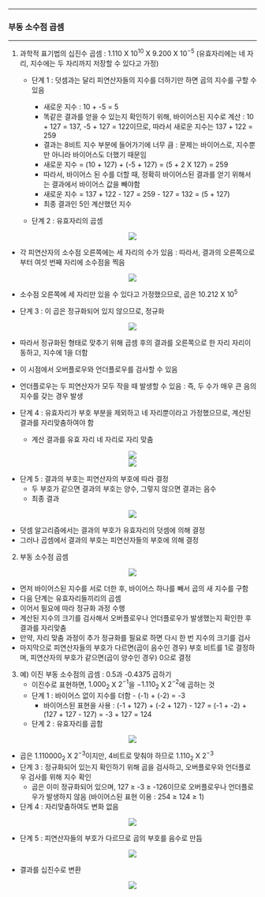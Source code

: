 -----
### 부동 소수점 곱셈
-----
1. 과학적 표기법의 십진수 곱셈 : 1.110 X $10^{10}$ X 9.200 X $10^{-5}$ (유효자리에는 네 자리, 지수에는 두 자리까지 저장할 수 있다고 가정)
   - 단계 1 : 덧셈과는 달리 피연산자들의 지수를 더하기만 하면 곱의 지수를 구할 수 있음
     + 새로운 지수 : 10 + -5 = 5
     + 똑같은 결과를 얻을 수 있는지 확인하기 위해, 바이어스된 지수로 계산 : 10 + 127 = 137, -5 + 127 = 122이므로, 따라서 새로운 지수는 137 + 122 = 259
     + 결과는 8비트 지수 부분에 들어가기에 너무 큼 : 문제는 바이어스로, 지수뿐만 아니라 바이어스도 더했기 때문임
     + 새로운 지수 = (10 + 127) + (-5 + 127) = (5 + 2 X 127) = 259
     + 따라서, 바이어스 된 수를 더할 때, 정확히 바이어스된 결과를 얻기 위해서는 결과에서 바이어스 값을 빼야함
     + 새로운 지수 = 137 + 122 - 127 = 259 - 127 = 132 = (5 + 127)
     + 최종 결과인 5인 계산했던 지수

   - 단계 2 : 유효자리의 곱셈
<div align="center">
<img src="https://github.com/user-attachments/assets/279dbcf3-733a-4027-9046-22e2d9c88553">
</div>

   - 각 피연산자의 소수점 오른쪽에는 세 자리의 수가 있음 : 따라서, 결과의 오른쪽으로부터 여섯 번째 자리에 소수점을 찍음
<div align="center">
<img src="https://github.com/user-attachments/assets/aaa6657c-a87d-4dc6-8668-9ff27c38af97">
</div>

   - 소수점 오른쪽에 세 자리만 있을 수 있다고 가정했으므로, 곱은 10.212 X $10^{5}$

   - 단계 3 : 이 곱은 정규화되어 있지 않으므로, 정규화
<div align="center">
<img src="https://github.com/user-attachments/assets/af3d1ff9-32e2-44e0-8edc-b26063054f8f">
</div>

   - 따라서 정규화된 형태로 맞추기 위해 곱셈 후의 결과를 오른쪽으로 한 자리 자리이동하고, 지수에 1을 더함
   - 이 시점에서 오버플로우와 언더플로우를 검사할 수 있음
   - 언더플로우는 두 피연산자가 모두 작을 때 발생할 수 있음 : 즉, 두 수가 매우 큰 음의 지수를 갖는 경우 발생

   - 단계 4 : 유효자리가 부호 부분을 제외하고 네 자리뿐이라고 가정했으므로, 계산된 결과를 자리맞춤하여야 함
     + 계산 결과를 유효 자리 네 자리로 자리 맞춤
<div align="center">
<img src="https://github.com/user-attachments/assets/df20685f-edb6-4b4e-bf06-0c8f68af0d78">
</div>

<div align="center">
<img src="https://github.com/user-attachments/assets/1f516cb6-f81a-4737-acbe-ccf1acaacd8c">
</div>

   - 단계 5 : 결과의 부호는 피연산자의 부호에 따라 결정
     + 두 부호가 같으면 결과의 부호는 양수, 그렇지 않으면 결과는 음수
     + 최종 결과
<div align="center">
<img src="https://github.com/user-attachments/assets/fa8f4e7b-17bb-4278-8ebe-59d90d7e60a9">
</div>

   - 덧셈 알고리즘에서는 결과의 부호가 유효자리의 덧셈에 의해 결정
   - 그러나 곱셈에서 결과의 부호는 피연산자들의 부호에 의해 결정

2. 부동 소수점 곱셈
<div align="center">
<img src="https://github.com/user-attachments/assets/e3ba7be3-ec25-469f-a6ec-fa7efc730d92">
</div>

   - 먼저 바이어스된 지수를 서로 더한 후, 바이어스 하나를 빼서 곱의 새 지수를 구함
   - 다음 단계는 유효자리들끼리의 곱셈
   - 이어서 필요에 따라 정규화 과정 수행
   - 계산된 지수의 크기를 검사해서 오버플로우나 언더플로우가 발생했는지 확인한 후 결과를 자리맞춤
   - 만약, 자리 맞춤 과정이 추가 정규화를 필요로 하면 다시 한 번 지수의 크기를 검사
   - 마지막으로 피연산자들의 부호가 다르면(곱이 음수인 경우) 부호 비트를 1로 결정하며, 피연산자의 부호가 같으면(곱이 양수인 경우) 0으로 결정

3. 예) 이진 부동 소수점의 곱셈 : 0.5과 -0.4375 곱하기
   - 이진수로 표현하면, $1.000_{2}$ X $2^{-1}$을 $-1.110_{2}$ X $2^{-2}$에 곱하는 것
   - 단계 1 : 바이어스 없이 지수를 더함 - (-1) + (-2) = -3
     + 바이어스된 표현을 사용 : (-1 + 127) + (-2 + 127) - 127 = (-1 + -2) + (127 + 127 - 127) = -3 + 127 = 124
   - 단계 2 : 유효자리를 곱함
<div align="center">
<img src="https://github.com/user-attachments/assets/81968c4f-5363-4a6c-ae36-a33801836cae">
</div>

   - 곱은 $1.110000_{2}$ X $2^{-3}$이지만, 4비트로 맞춰야 하므로 $1.110_{2}$ X $2^{-3}$
   - 단계 3 : 정규화되어 있는지 확인하기 위해 곱을 검사하고, 오버플로우와 언더플로우 검사를 위해 지수 확인
     + 곱은 이미 정규화되어 있으며, 127 ≥ -3 ≥ -126이므로 오버플로우나 언더플로우가 발생하지 않음 (바이어스된 표현 이용 : 254 ≥ 124 ≥ 1)
   - 단계 4 : 자리맞춤하여도 변화 없음
<div align="center">
<img src="https://github.com/user-attachments/assets/9713ebe9-7751-413f-a0f5-9540ffc89a79">
</div>

   - 단계 5 : 피연산자들의 부호가 다르므로 곱의 부호를 음수로 만듬
<div align="center">
<img src="https://github.com/user-attachments/assets/0c39883f-f2b4-4db2-88c9-e5f84fae2ef9">
</div>

   - 결과를 십진수로 변환
<div align="center">
<img src="https://github.com/user-attachments/assets/38f60b9f-f892-4e5a-b381-651cc6daa73a">
</div>
